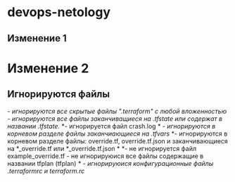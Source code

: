 # devops-netology
## Изменение 1
# Изменение 2

## Игнорируются файлы
*- игнорируются все скрытые файлы ".terraform" с любой вложенностью* 
*- игнорируются все файлы заканчиващиеся на .tfstate или содержат в названии .tfstate.* 
*- игнорируется файл crash.log *
*- игнорируются в корневом разделе файлы заканчиающиеся на .tfvars* 
*- игнорируются в корневом разделе файлы: override.tf, override.tf.json и заканчивающиеся на *_override.tf или *_override.tf.json *
*- не игнорируется файл example_override.tf - не игнорируюися все файлы содержащие в названии tfplan (tfplan) *
*- игнорируюися конфигурационные файлы .terraformrc и terraform.rc*